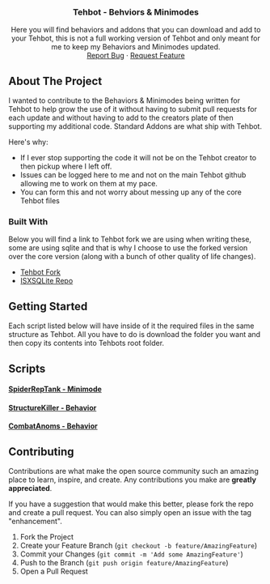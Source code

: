 <a id="readme-top"></a>

  <h3 align="center">Tehbot - Behviors & Minimodes</h3>

  <p align="center">
    Here you will find behaviors and addons that you can download and add to your Tehbot, this is not a full working version of Tehbot and only meant for me to keep my Behaviors and Minimodes updated.
    <br />
    <a href="https://github.com/EveScripting/Tehbot-Addons/issues/new?template=bug_report.md">Report Bug</a>
    &middot;
    <a href="https://github.com/EveScripting/Tehbot-Addons/issues/new?template=feature_request.md">Request Feature</a>
  </p>
</div>

<!-- ABOUT THE PROJECT -->
## About The Project

I wanted to contribute to the Behaviors & Minimodes being written for Tehbot to help grow the use of it without having to submit pull requests for each update and without having to add to the creators plate of then supporting my additional code. Standard Addons are what ship with Tehbot. 

Here's why:
* If I ever stop supporting the code it will not be on the Tehbot creator to then pickup where I left off.
* Issues can be logged here to me and not on the main Tehbot github allowing me to work on them at my pace.
* You can form this and not worry about messing up any of the core Tehbot files

### Built With

Below you will find a link to Tehbot fork we are using when writing these, some are using sqlite and that is why I choose to use the forked version over the core version (along with a bunch of other quality of life changes).

* [Tehbot Fork](https://github.com/Francisco-Franks/Tehbot)
* [ISXSQLite Repo](https://github.com/isxGames/isxSQLite)

<!-- GETTING STARTED -->
## Getting Started

Each script listed below will have inside of it the required files in the same structure as Tehbot. All you have to do is download the folder you want and then copy its contents into Tehbots root folder.

## Scripts

[<h4>SpiderRepTank - Minimode</h4>](https://github.com/EveScripting/Tehbot-Addons/tree/main/SpiderTankReps)

[<h4>StructureKiller - Behavior</h4>](https://github.com/EveScripting/Tehbot-Addons/tree/main/StructureKiller)

[<h4>CombatAnoms - Behavior</h4>](https://github.com/EveScripting/Tehbot-Addons/tree/main/CombatAnoms)

<!-- CONTRIBUTING -->
## Contributing

Contributions are what make the open source community such an amazing place to learn, inspire, and create. Any contributions you make are **greatly appreciated**.

If you have a suggestion that would make this better, please fork the repo and create a pull request. You can also simply open an issue with the tag "enhancement".

1. Fork the Project
2. Create your Feature Branch (`git checkout -b feature/AmazingFeature`)
3. Commit your Changes (`git commit -m 'Add some AmazingFeature'`)
4. Push to the Branch (`git push origin feature/AmazingFeature`)
5. Open a Pull Request

